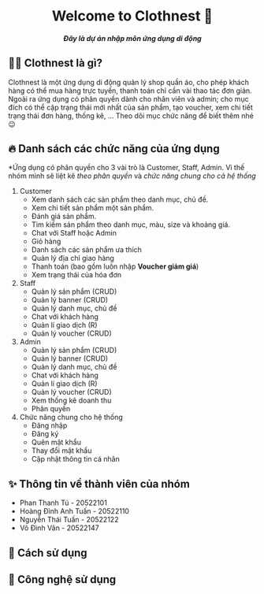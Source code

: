 <h1 align="center">Welcome to Clothnest 👋</h1>
<h5 align="center"> Đây là dự án nhập môn ứng dụng di động </h5>



## 🤷‍♂️  Clothnest là gì?
Clothnest là một ứng dụng di động quản lý shop quần áo, cho phép khách hàng có thể mua hàng trực tuyến, thanh toán chỉ cần vài thao tác đơn giản. Ngoài ra ứng dụng có phân quyền dành cho nhân viên và admin; cho mục đích có thể cập trạng thái mới nhất của sản phẩm, tạo voucher, xem chi tiết trạng thái đơn hàng, thống kê, ... Theo dõi mục chức năng để biết thêm nhé 😉
## 🔥 Danh sách các chức năng của ứng dụng
*Ứng dụng có phân quyền cho 3 vài trò là Customer, Staff, Admin. Vì thế nhóm mình sẽ liệt kê *theo phân quyền* và *chức năng chung cho cả hệ thống*
1. Customer
	- Xem danh sách các sản phẩm theo danh mục, chủ đề.
	- Xem chi tiết sản phẩm một sản phẩm.
	- Đánh giá sản phẩm.
	- Tìm kiếm sản phẩm theo danh mục, màu, size và khoảng giá.
	- Chat với Staff hoặc Admin
	- Giỏ hàng
	- Danh sách các sản phẩm ưa thích
	- Quản lý địa chỉ giao hàng
	- Thanh toán (bao gồm luôn nhập **Voucher giảm giá**)
	- Xem trạng thái của hóa đơn
2. Staff
	- Quản lý sản phẩm (CRUD)
	- Quản lý banner (CRUD)
	- Quản lý danh mục, chủ đề
	- Chat với khách hàng
	- Quản lí giao dịch (R)
	- Quản lý voucher (CRUD)
3. Admin
	- Quản lý sản phẩm (CRUD)
	- Quản lý banner (CRUD)
	- Quản lý danh mục, chủ đề
	- Chat với khách hàng
	- Quản lí giao dịch (R)
	- Quản lý voucher (CRUD)
	- Xem thống kê doanh thu
	- Phân quyền
4. Chức năng chung cho hệ thống
	- Đăng nhập
	- Đăng ký
	- Quên mật khẩu
	- Thay đổi mật khẩu
	- Cập nhật thông tin cá nhân

## ✨ Thông tin về thành viên của nhóm
- Phan Thanh Tú - 20522101
- Hoàng Đình Anh Tuấn - 20522110
- Nguyễn Thái Tuấn - 20522122
- Võ Đình Vân - 20522147

## 🚀 Cách sử dụng

## 💪 Công nghệ sử dụng

